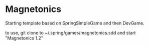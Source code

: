 # Magnetonics
Starting template based on SpringSimpleGame and then DevGame.


to use, git clone to ~/.spring/games/magnetonics.sdd and start "Magnetonics 1.2"
